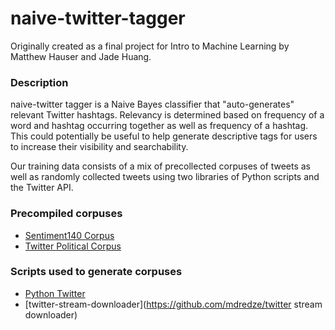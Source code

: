 # naive-twitter-tagger

Originally created as a final project for Intro to Machine Learning by Matthew
Hauser and Jade Huang.

### Description
naive-twitter tagger is a Naive Bayes classifier that "auto-generates" relevant Twitter hashtags.
Relevancy is determined based on frequency of a word and hashtag occurring
together as well as frequency of a hashtag.
This could potentially be useful to help generate descriptive tags for users to
increase their visibility and searchability.

Our training data consists of a mix of precollected corpuses of tweets as well
as randomly collected tweets using two libraries of Python scripts and the
Twitter API.

### Precompiled corpuses
- [Sentiment140 Corpus](http://help.sentiment140.com/for-students/)
- [Twitter Political
  Corpus](http://www.usna.edu/Users/cs/nchamber/data/twitter/)

### Scripts used to generate corpuses
- [Python Twitter](https://github.com/bear/python-twitter)
- [twitter-stream-downloader](https://github.com/mdredze/twitter stream downloader)



